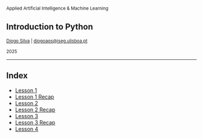 <img data-src="img/iseg_logo.png" height=100>
<p><small>Applied Artificial Intelligence & Machine Learning</small></p>
<h2>Introduction to Python</h2>
<p><small><a href="https://www.diogoaos.com/">Diogo Silva</a> | <a href="mailto:diogoaos@iseg.ulisboa.pt">diogoaos@iseg.ulisboa.pt</a></small>
</p>
<p><small>2025</small></p>

---

## Index

- [Lesson 1](#lesson1)
- [Lesson 1 Recap](#lesson1_recap)
- [Lesson 2](#lesson2)
- [Lesson 2 Recap](#lesson2_recap)
- [Lesson 3](#lesson3)
- [Lesson 3 Recap](#lesson3_recap)
- [Lesson 4](#lesson4)
<!-- - [Lesson 4 Recap]() -->
